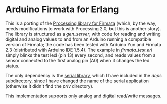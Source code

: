 Arduino Firmata for Erlang
==========================

This is a porting of the [Processing library for Firmata](http://playground.arduino.cc/Interfacing/Processing) (which, by the way, needs modifications to work with Processing 2.0, but this is another story).
The library is structured as a *gen_server*, with code for reading and writing digital and analog values to and from an Arduino running a compatible version of Firmata; the code has been tested with Arduino Yun and Firmata 2.3 (distributed with Arduino IDE 1.5.4). The example in *firmata_test.erl* simply blinks the test led (pin 13) every second, and reads values from a sensor connected to the first analog pin (A0) when it changes the led status.

The only dependency is the [serial library](https://github.com/tonyg/erlang-serial/), which I have included in the *deps* subdirectory, since I have changed the name of the serial application (otherwise it didn't find the *priv* directory).

This implementation supports only analog and digital read/write messages.
